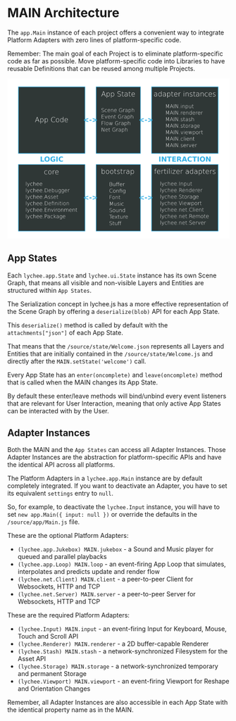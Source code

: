 
# MAIN Architecture

The `app.Main` instance of each project
offers a convenient way to integrate
Platform Adapters with zero lines of
platform-specific code.

Remember: The main goal of each Project
is to eliminate platform-specific code
as far as possible. Move platform-specific
code into Libraries to have reusable
Definitions that can be reused among
multiple Projects.

![Architecture Overview](./asset/architecture.png)


## App States

Each `lychee.app.State` and `lychee.ui.State` instance has
its own Scene Graph, that means all visible and non-visible
Layers and Entities are structured within `App States`.

The Serialization concept in lychee.js has a more effective
representation of the Scene Graph by offering a `deserialize(blob)`
API for each App State.

This `deserialize()` method is called by default with the
`attachments["json"]` of each App State.

That means that the `/source/state/Welcome.json` represents all
Layers and Entities that are initially contained in the
`/source/state/Welcome.js` and directly after the
`MAIN.setState('welcome')` call.

Every App State has an `enter(oncomplete)` and `leave(oncomplete)`
method that is called when the MAIN changes its App State.

By default these enter/leave methods will bind/unbind every event
listeners that are relevant for User Interaction, meaning that
only active App States can be interacted with by the User.


## Adapter Instances

Both the MAIN and the `App States` can access all Adapter
Instances. Those Adapter Instances are the abstraction for
platform-specific APIs and have the identical API across all
platforms.

The Platform Adapters in a `lychee.app.Main` instance are
by default completely integrated. If you want to deactivate
an Adapter, you have to set its equivalent `settings` entry
to `null`.

So, for example, to deactivate the `lychee.Input` instance,
you will have to set `new app.Main({ input: null })` or
override the defaults in the `/source/app/Main.js` file.

These are the optional Platform Adapters:

- `(lychee.app.Jukebox) MAIN.jukebox` - a Sound and Music player for queued and parallel playbacks
- `(lychee.app.Loop) MAIN.loop` - an event-firing App Loop that simulates, interpolates and predicts update and render flow
- `(lychee.net.Client) MAIN.client` - a peer-to-peer Client for Websockets, HTTP and TCP
- `(lychee.net.Server) MAIN.server` - a peer-to-peer Server for Websockets, HTTP and TCP

These are the required Platform Adapters:

- `(lychee.Input) MAIN.input` - an event-firing Input for Keyboard, Mouse, Touch and Scroll API
- `(lychee.Renderer) MAIN.renderer` - a 2D buffer-capable Renderer
- `(lychee.Stash) MAIN.stash` - a network-synchronized Filesystem for the Asset API
- `(lychee.Storage) MAIN.storage` - a network-synchronized temporary and permanent Storage
- `(lychee.Viewport) MAIN.viewport` - an event-firing Viewport for Reshape and Orientation Changes

Remember, all Adapter Instances are also accessible in each
App State with the identical property name as in the MAIN.

